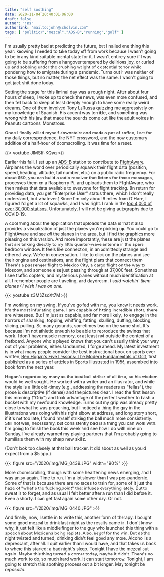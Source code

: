```yaml
---
title: "self soothing"
date: 2020-11-04T20:40:01-06:00
draft: false
author: "jks"
authorlink: "mailto:john@scholvin.com"
tags: [ "politics","mezcal","ADS-B","running","golf" ]
---
```

I'm usually pretty bad at predicting the future, but I nailed one thing this year: knowing I needed to take today off from work because I wasn't going to be in any kind suitable mental state for it. I wasn't entirely sure if I was going to be suffering from a hangover tempered by delirious joy, or curled up and sobbing under the crushing weight of existential terror while pondering how to emigrate during a pandemic. Turns out it was neither of those things, but no matter, the net effect was the same. I wasn't going to get jack shit done today.

Setting the stage for this liminal day was a rough night. After about four hours of sleep, I woke up to check the news, was even more confused, and then fell back to sleep at least deeply enough to have some really weird dreams. One of them involved Tony LaRussa quizzing me aggressively on my knowledge of Spanish. His accent was terrible, and something was wrong with his jaw that made the sounds come out like the adult voices in Peanuts cartoons. Monstrous.

Once I finally willed myself downstairs and made a pot of coffee, I sat for my daily correspondence, the NYT crossword, and the now customary addition of a half-hour of doomscrolling. It was time for a reset.

{{< youtube JlMS1f-KQyg >}}

Earlier this fall, I set up an [ADS-B](https://en.wikipedia.org/wiki/Automatic_dependent_surveillance_%E2%80%93_broadcast) station to contribute to [FlightAware](https://flightaware.com). Airplanes the world over periodically squawk their flight data (position, speed, heading, altitude, tail number, etc.) on a public radio frequency. For about $50, you can build a radio receiver that listens for those messages, processes them on a Raspberry Pi, and uploads them to FlightAware, who then makes that data available to everyone for flight tracking. (In return for providing data, you get "Enterprise User" status there, which I don't really understand, but whatever.) Since I'm only about 6 miles from O'Hare, I figured I'd get a lot of squawks, and I was right. I rank in the [top 4,000 of over 30,000 stations](https://flightaware.com/adsb/stats/user/JohnScholvin#stats-137367). Unfortunately, I will not be giving autographs due to COVID-19.

A cool thing about the application that uploads the data is that it also provides a visualization of just the planes you're picking up. You could go to FlightAware and see _all_ the planes in the area, but I find the graphics more pleasing on this version. And more importantly, these are just the planes that are talking directly to my little quarter-wave antenna in the spare bedroom window. It feels like connection, in an admittedly strange and ethereal way. We're in conversation. I like to click on the planes and see their origins and destinations, and the flight plans that connect them. There's a passenger flight to Mexico City, a cargo flight on the way to Moscow, and someone else just passing through at 37,000 feet. Sometimes I see traffic copters, and mysterious planes without much identification at all. I remember people are traveling, and daydream. _I said watchin' them planes / I wish I was on one._

{{< youtube z3MSZsoXt7M >}}

I'm working on my swing. If you've golfed with me, you know it needs work. It's the most infuriating game. I am capable of hitting incredible shots; there are witnesses. But I'm just as capable, and far more likely,  to engage in the horrors of shanking, topping, whiffing, fatting, skulling, duffing, blocking, slicing, pulling. So many gerunds, sometimes two on the same shot. It's because I'm not athletic enough to be able to reproduce the swings that work. I don't have muscle memory, or at least not outside the context of a fretboard. Anyone who's played knows that you can't usually think your way out of your problems, either. Undaunted, I forge ahead. My latest investment is in what many people consider the best instructional book on sports ever written, [Ben Hogan's Five Lessons: The Modern Fundamentals of Golf](https://www.goodreads.com/book/show/41183673-ben-hogan-s-five-lessons), first published as a series of articles in Sports Illustrated in 1956, assembled into book form the next year. 

Hogan's regarded by many as the best ball striker of all time, so his wisdom would be well sought. He worked with a writer and an illustrator, and while the style is a little old-timey (e.g., addressing the readers as "fellas"), the prose is descriptive (if dense) and the pictures clear. I read the first lesson this morning ("Grip") and took advantage of the perfect weather to bash a bucket with my newfound knowledge. Turns out my grip was already pretty close to what he was preaching, but I noticed a thing the guy in the illustrations was doing with his right elbow at address, and long story short, if it's not too late, I found myself striking the ball much more consistently. Still not well, necessarily, but consistently bad is a thing you can work with. I'm going to finish the book this week and see how I do with nine on Sunday. I've already warned my playing partners that I'm probably going to humiliate them with my sharp new skillz.

(Don't look too closely at that ball tracker. It did about as well as you'd expect from a $5 app.)

{{< figure src="/2020/img/IMG_0439.JPG" width="90%" >}}

More doomscrolling, though with some heartening news emerging, and I was antsy again. Time to run. I'm a lot slower than I was pre-pandemic. Some of that is because there are no races to train for, some of it just the haze of "what's the fucking _point_" that infuses everything lately. But to sweat is to forget, and as usual I felt better after a run than I did before it. Even a shorty. I can get fast again some other day. Or not.

{{< figure src="/2020/img/IMG_0440.JPG" >}}

And finally, now, I settle in to write this, another form of therapy. I bought some good mezcal to drink last night as the results came in. I don't know why, it just felt like a middle finger to the guy who launched this thing with a speech about Mexicans being rapists. Also, _Ilegal_ for the win. But as the night twisted and turned, drinking didn't feel good any more. Alcohol is a depressant, after all. I quit earlier than I would have, and that takes us back to where this started: a bad night's sleep. Tonight I have the mezcal out again. Maybe this thing turned a corner today, maybe it didn't. There's so much work to do, so much hard work. It can start tomorrow. Tonight, I am going to stretch this soothing process out a bit longer. May tonight be _reposado_.

